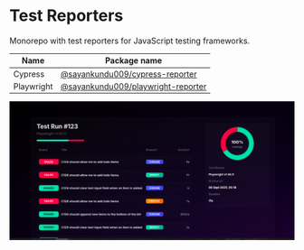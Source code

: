 # Test Reporters

Monorepo with test reporters for JavaScript testing frameworks.

| Name       | Package name                          |
|------------|---------------------------------------|
| Cypress    | [@sayankundu009/cypress-reporter](https://www.npmjs.com/package/@sayankundu009/cypress-reporter)       |
| Playwright | [@sayankundu009/playwright-reporter](https://www.npmjs.com/package/@sayankundu009/playwright-reporter)    |

![Demo](docs/images/demo.png)
